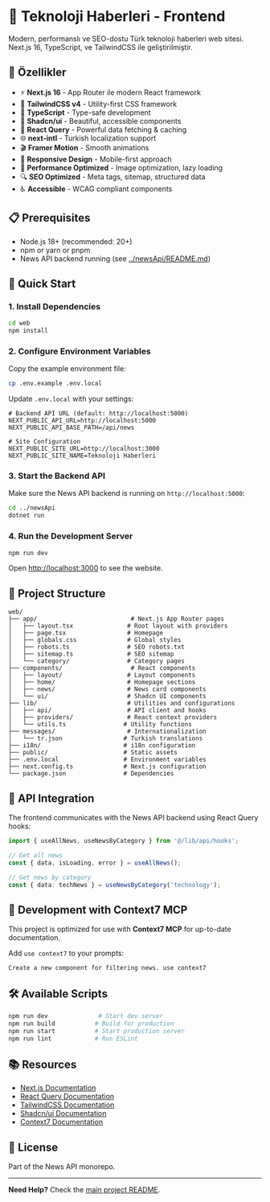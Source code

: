 # 📰 Teknoloji Haberleri - Frontend

Modern, performanslı ve SEO-dostu Türk teknoloji haberleri web sitesi. Next.js 16, TypeScript, ve TailwindCSS ile geliştirilmiştir.

## 🌟 Özellikler

- ⚡ **Next.js 16** - App Router ile modern React framework
- 🎨 **TailwindCSS v4** - Utility-first CSS framework
- 🔷 **TypeScript** - Type-safe development
- 🎯 **Shadcn/ui** - Beautiful, accessible components
- 🔄 **React Query** - Powerful data fetching & caching
- 🌐 **next-intl** - Turkish localization support
- 🎬 **Framer Motion** - Smooth animations
- 📱 **Responsive Design** - Mobile-first approach
- 🚀 **Performance Optimized** - Image optimization, lazy loading
- 🔍 **SEO Optimized** - Meta tags, sitemap, structured data
- ♿ **Accessible** - WCAG compliant components

## 📋 Prerequisites

- Node.js 18+ (recommended: 20+)
- npm or yarn or pnpm
- News API backend running (see [../newsApi/README.md](../newsApi/README.md))

## 🚀 Quick Start

### 1. Install Dependencies

```bash
cd web
npm install
```

### 2. Configure Environment Variables

Copy the example environment file:

```bash
cp .env.example .env.local
```

Update `.env.local` with your settings:

```env
# Backend API URL (default: http://localhost:5000)
NEXT_PUBLIC_API_URL=http://localhost:5000
NEXT_PUBLIC_API_BASE_PATH=/api/news

# Site Configuration
NEXT_PUBLIC_SITE_URL=http://localhost:3000
NEXT_PUBLIC_SITE_NAME=Teknoloji Haberleri
```

### 3. Start the Backend API

Make sure the News API backend is running on `http://localhost:5000`:

```bash
cd ../newsApi
dotnet run
```

### 4. Run the Development Server

```bash
npm run dev
```

Open [http://localhost:3000](http://localhost:3000) to see the website.

## 📁 Project Structure

```
web/
├── app/                          # Next.js App Router pages
│   ├── layout.tsx               # Root layout with providers
│   ├── page.tsx                 # Homepage
│   ├── globals.css              # Global styles
│   ├── robots.ts                # SEO robots.txt
│   ├── sitemap.ts               # SEO sitemap
│   └── category/                # Category pages
├── components/                   # React components
│   ├── layout/                  # Layout components
│   ├── home/                    # Homepage sections
│   ├── news/                    # News card components
│   └── ui/                      # Shadcn UI components
├── lib/                         # Utilities and configurations
│   ├── api/                     # API client and hooks
│   ├── providers/               # React context providers
│   └── utils.ts                # Utility functions
├── messages/                    # Internationalization
│   └── tr.json                 # Turkish translations
├── i18n/                       # i18n configuration
├── public/                     # Static assets
├── .env.local                  # Environment variables
├── next.config.ts              # Next.js configuration
└── package.json                # Dependencies
```

## 🔌 API Integration

The frontend communicates with the News API backend using React Query hooks:

```typescript
import { useAllNews, useNewsByCategory } from '@/lib/api/hooks';

// Get all news
const { data, isLoading, error } = useAllNews();

// Get news by category
const { data: techNews } = useNewsByCategory('technology');
```

## 🔧 Development with Context7 MCP

This project is optimized for use with **Context7 MCP** for up-to-date documentation.

Add `use context7` to your prompts:

```
Create a new component for filtering news. use context7
```

## 🛠️ Available Scripts

```bash
npm run dev              # Start dev server
npm run build           # Build for production
npm run start           # Start production server
npm run lint            # Run ESLint
```

## 📚 Resources

- [Next.js Documentation](https://nextjs.org/docs)
- [React Query Documentation](https://tanstack.com/query/latest)
- [TailwindCSS Documentation](https://tailwindcss.com/docs)
- [Shadcn/ui Documentation](https://ui.shadcn.com/)
- [Context7 Documentation](https://context7.com/)

## 📄 License

Part of the News API monorepo.

---

**Need Help?** Check the [main project README](../README.md).
